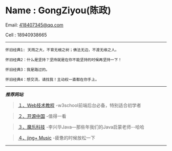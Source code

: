 ﻿Name :  GongZiyou(陈政)
=======
Email: 418407345@qq.com

Cell : 18940938665

--------------------------------------------------------------
	
	
	怀旧经典1: 天雨之大，不育无根之树；佛法无边，不渡无缘之人。

	怀旧经典2：什么是坚持？坚持就是在你不能坚持的时候再坚持一下！

	怀旧经典3：我是路过的。

	怀旧经典4：想交流，请找我！主动权一直都在你手上。

	
---------------------------------------------------------------	

***推荐网站***


>[１、Web技术教程][1] -w3school前端后台必备，特别适合初学者


>[２、开源中国][2] -值得一看


>[３、魔乐科技][3] -李兴华Java—那些年我们的Java启蒙老师--哈哈

>[４、jing+ Music][4] -疲惫的时候放松一下


---------------------------------------------------------------
[1]:http://www.w3school.com.cn/
[2]:http://www.oschina.net/
[3]:http://www.mldn.cn/
[4]:http://jing.fm/#
